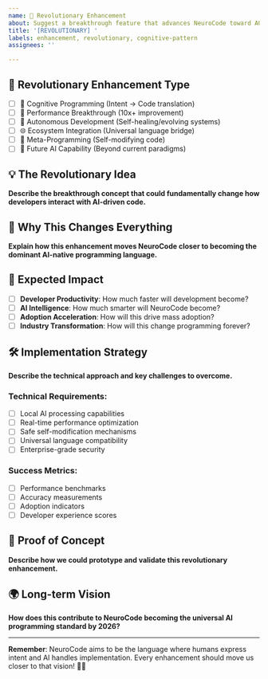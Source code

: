 ```yaml
---
name: 🧬 Revolutionary Enhancement
about: Suggest a breakthrough feature that advances NeuroCode toward AGI-level programming
title: '[REVOLUTIONARY] '
labels: enhancement, revolutionary, cognitive-pattern
assignees: ''

---
```


## 🎯 Revolutionary Enhancement Type
- [ ] 🧠 Cognitive Programming (Intent → Code translation)
- [ ] 🚀 Performance Breakthrough (10x+ improvement)
- [ ] 🤖 Autonomous Development (Self-healing/evolving systems)
- [ ] 🌐 Ecosystem Integration (Universal language bridge)
- [ ] 🧬 Meta-Programming (Self-modifying code)
- [ ] 🔮 Future AI Capability (Beyond current paradigms)

## 💡 The Revolutionary Idea
**Describe the breakthrough concept that could fundamentally change how developers interact with AI-driven code.**

## 🌟 Why This Changes Everything
**Explain how this enhancement moves NeuroCode closer to becoming the dominant AI-native programming language.**

## 🎯 Expected Impact
- [ ] **Developer Productivity**: How much faster will development become?
- [ ] **AI Intelligence**: How much smarter will NeuroCode become?
- [ ] **Adoption Acceleration**: How will this drive mass adoption?
- [ ] **Industry Transformation**: How will this change programming forever?

## 🛠️ Implementation Strategy
**Describe the technical approach and key challenges to overcome.**

### Technical Requirements:
- [ ] Local AI processing capabilities
- [ ] Real-time performance optimization
- [ ] Safe self-modification mechanisms
- [ ] Universal language compatibility
- [ ] Enterprise-grade security

### Success Metrics:
- [ ] Performance benchmarks
- [ ] Accuracy measurements  
- [ ] Adoption indicators
- [ ] Developer experience scores

## 🔬 Proof of Concept
**Describe how we could prototype and validate this revolutionary enhancement.**

## 🌍 Long-term Vision
**How does this contribute to NeuroCode becoming the universal AI programming standard by 2026?**

---

**Remember**: NeuroCode aims to be the language where humans express intent and AI handles implementation. Every enhancement should move us closer to that vision! 🧬✨
